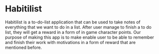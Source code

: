 # Habitilist

Habitilist is a to-do-list application that can be used to take notes of everything that we want to do in a list. After user manage to finish a to do list, they will get a reward in a form of in game character points. Our purpose of making this app is to make enable user to be able to remember and finish their work with motivations in a form of reward that are mentioned before.
